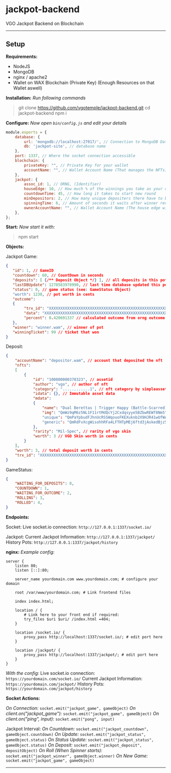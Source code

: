 # jackpot-backend
 VGO Jackpot Backend on Blockchain

___
## Setup

**Requirements:**
- NodeJS
- MongoDB
- nginx / apache2
- Wallet on WAX Blockchain (Private Key) (Enough Resources on that Wallet aswell)

**Installation:**
_Run following commands_
> git clone https://github.com/vgotemple/jackpot-backend.git
> cd jackpot-backend
> npm i

**Configure:**
_Now open ```bin/config.js``` and edit your details_
```js
module.exports = {
    database: {
        url: 'mongodb://localhost:27017/', // Connection to MongoDB Database
        db: 'jackpot-site', // database name
    },
    port: 1337, // Where the socket connection accessible
    blockchain: {
        privateKey: "", // Private Key for your wallet
        accountName: "", // Wallet Account Name (That manages the NFTs)
    },
    jackpot: {
        assoc_id: 1, // ORNG, (Identifier)
        houseEdge: 10, // How much % of the winnings you take as your cut
        countdownTime: 45, // How long it takes to start new round
        minDepositors: 2, // How many unique depositers there have to be to start the game
        spinningTime: 6, // Amount of seconds it waits after winner revealed
        ownerAccountName: "", // Wallet Account Name (The house edge will be sent here)
    },
};
```

**Start:**
_Now start it with:_
> npm start

**Objects:**

Jackpot Game:
```json
{
   "id": 1, // GameID
   "countdown": 60, // CountDown in seconds
   "deposits": [ {/** Deposit Object */} ], // all deposits in this pot
   "lastDBUpdate": 1278583978990, // last time database updated this pot
   "status": 0, // game status (see: GameStatus Object)
   "worth": 1230, // pot worth in cents
   "outcome":
   {
        "trx_id": "XXXXXXXXXXXXXXXXXXXXXXXXXXXXXXXXXXXXXXXXXXXXXXXXXXXXXXXXXXXXXXXX", // transaction id for orng outcome generation
        "data": "XXXXXXXXXXXXXXXXXXXXXXXXXXXXXXXXXXXXXXXXXXXXXXXXXXXXXXXXXXXXXXXXXXXXXXXXXXXXXXXX", // orng outcome
        "percent": 0.420691337 // calculated outcome from orng outcome
   },
   "winner": "winner.wam", // winner of pot
   "winningTicket": 99 // ticket that won
}
```

Deposit:
```json
{
    "accountName": "depositor.wam", // account that deposited the nft
    "nfts":
    [
        {
            "id": "100000000378323", // assetid
            "author": "vgo", // author of nft
            "category": "............1", // nft category by simpleassets
            "idata": {}, // Immutable asset data
            "mdata":
            {
                "name": "Dual Berettas | Trigger Happy (Battle-Scarred)", // VGO Skin Name
                "img": "QmWz9qM6z5NL1F11rtMdQcYj2Cxdqsyye5BZbwREWf8Nm5", // VGO Skin Image (Link: https://ipfs.io/ipfs/QmWz9qM6z5NL1F11rtMdQcYj2Cxdqsyye5BZbwREWf8Nm5)
                "unique": "QmPaYpbudFJhnUcRSSWqouoFKEXuknb2X9HJR41wUfWAMc", // Unique Data (Link: https://ipfs.io/ipfs/QmPaYpbudFJhnUcRSSWqouoFKEXuknb2X9HJR41wUfWAMc)
                "generic": "QmRdFvXcgWisohhRFa4LFTHTpMEj6ftd3jAskedBjz5yUt" // Generic Skin Data (Link: https://ipfs.io/ipfs/QmRdFvXcgWisohhRFa4LFTHTpMEj6ftd3jAskedBjz5yUt)
            },
            "rarity": "Mil-Spec", // rarity of vgo skin
            "worth": 3 // VGO Skin worth in cents
        }
    ],
    "worth": 3, // total deposit worth in cents
    "trx_id": "XXXXXXXXXXXXXXXXXXXXXXXXXXXXXXXXXXXXXXXXXXXXXXXXXXXXXXXXXXXXXXXX" // Deposit transaction id
}
```

GameStatus:
```json
{
    "WAITING_FOR_DEPOSITS": 0,
    "COUNTDOWN": 1,
    "WAITING_FOR_OUTCOME": 2,
    "ROLLING": 3,
    "ROLLED": 4,
}
```

**Endpoints:**

Socket:
Live socket.io connection: `http://127.0.0.1:1337/socket.io/`

Jackpot:
Current Jackpot Information: `http://127.0.0.1:1337/jackpot/` 
History Pots: `http://127.0.0.1:1337/jackpot/history`

**nginx:**
_Example config:_
```nginx
server {
    listen 80;
    listen [::]:80;

    server_name yourdomain.com www.yourdomain.com; # configure your domain

    root /var/www/yourdomain.com; # Link frontend files

    index index.html;

    location / {
        # Link here to your front end if required:
        try_files $uri $uri/ /index.html =404;
    }

    location /socket.io/ {
        proxy_pass http://localhost:1337/socket.io/; # edit port here
    }

    location /jackpot/ {
        proxy_pass http://localhost:1337/jackpot/; # edit port here
    }
}
```
_With the config:_
Live socket.io connection: `https://yourdomain.com/socket.io/`
Current Jackpot Information: `https://yourdomain.com/jackpot/` 
History Pots: `https://yourdomain.com/jackpot/history`


**Socket Actions:**

_On Connection:_ `socket.emit("jackpot_game", gameObject)`
_On client.on("jackpot\_game"):_ `socket.emit("jackpot_game", gameObject)`
_On client.on("ping", input):_ `socket.emit("pong", input)`

Jackpot Interval:
_On Countdown:_ `socket.emit("jackpot_countdown", gameObject.countdown)`
_On Update:_ `socket.emit("jackpot_status", gameObject.status)`
_On Status Update:_ `socket.emit("jackpot_status", gameObject.status)`
_On Deposit:_ `socket.emit("jackpot_deposit", depositObject)`
_On Roll (When Spinner starts):_ `socket.emit("jackpot_winner", gameObject.winner)`
_On New Game:_ `socket.emit("jackpot_game", gameObject)`

___